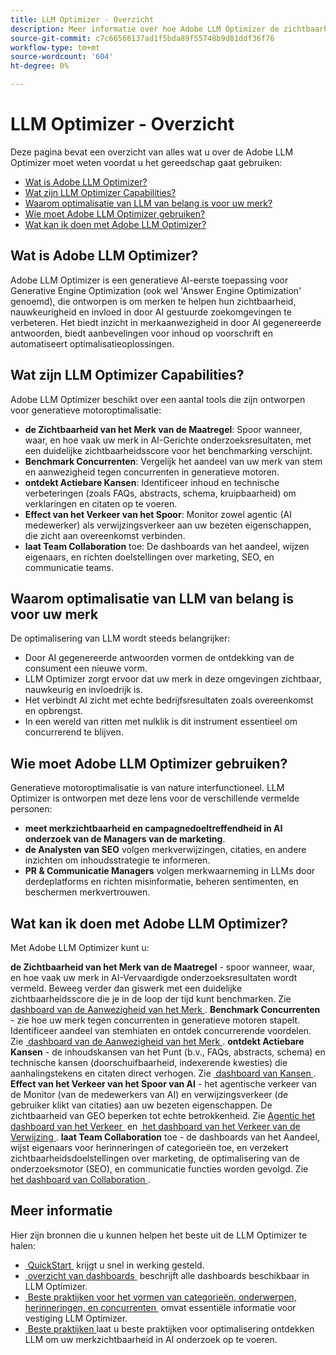 ```yaml
---
title: LLM Optimizer - Overzicht
description: Meer informatie over hoe Adobe LLM Optimizer de zichtbaarheid van merken verhoogt in zoekopdrachten die door AI worden gestuurd. Houd opmerkingen, citaten en inzichten bij. Optimaliseren vandaag voor betere betrokkenheid en invloed.
source-git-commit: c7c66566137ad1f5bda89f55748b9d81ddf36f76
workflow-type: tm+mt
source-wordcount: '604'
ht-degree: 0%

---
```



# LLM Optimizer - Overzicht

Deze pagina bevat een overzicht van alles wat u over de Adobe LLM Optimizer moet weten voordat u het gereedschap gaat gebruiken:

* [Wat is Adobe LLM Optimizer?](#what-is-adobe-llm-optimizer)
* [Wat zijn LLM Optimizer Capabilities?](#what-are-llm-optimizer-capabilities)
* [Waarom optimalisatie van LLM van belang is voor uw merk?](#why-llm-optimization-matters-for-your-brand)
* [Wie moet Adobe LLM Optimizer gebruiken?](#who-should-use-adobe-llm-optimizer)
* [Wat kan ik doen met Adobe LLM Optimizer?](#what-can-i-do-with-adobe-llm-optimizer)

## Wat is Adobe LLM Optimizer?

Adobe LLM Optimizer is een generatieve AI-eerste toepassing voor Generative Engine Optimization (ook wel &#39;Answer Engine Optimization&#39; genoemd), die ontworpen is om merken te helpen hun zichtbaarheid, nauwkeurigheid en invloed in door AI gestuurde zoekomgevingen te verbeteren. Het biedt inzicht in merkaanwezigheid in door AI gegenereerde antwoorden, biedt aanbevelingen voor inhoud op voorschrift en automatiseert optimalisatieoplossingen.

## Wat zijn LLM Optimizer Capabilities?

Adobe LLM Optimizer beschikt over een aantal tools die zijn ontworpen voor generatieve motoroptimalisatie:

* **de Zichtbaarheid van het Merk van de Maatregel**: Spoor wanneer, waar, en hoe vaak uw merk in AI-Gerichte onderzoeksresultaten, met een duidelijke zichtbaarheidsscore voor het benchmarking verschijnt.
* **Benchmark Concurrenten**: Vergelijk het aandeel van uw merk van stem en aanwezigheid tegen concurrenten in generatieve motoren.
* **ontdekt Actiebare Kansen**: Identificeer inhoud en technische verbeteringen (zoals FAQs, abstracts, schema, kruipbaarheid) om verklaringen en citaten op te voeren.
* **Effect van het Verkeer van het Spoor**: Monitor zowel agentic (AI medewerker) als verwijzingsverkeer aan uw bezeten eigenschappen, die zicht aan overeenkomst verbinden.
* **laat Team Collaboration** toe: De dashboards van het aandeel, wijzen eigenaars, en richten doelstellingen over marketing, SEO, en communicatie teams.

## Waarom optimalisatie van LLM van belang is voor uw merk

De optimalisering van LLM wordt steeds belangrijker:

* Door AI gegenereerde antwoorden vormen de ontdekking van de consument een nieuwe vorm.
* LLM Optimizer zorgt ervoor dat uw merk in deze omgevingen zichtbaar, nauwkeurig en invloedrijk is.
* Het verbindt AI zicht met echte bedrijfsresultaten zoals overeenkomst en opbrengst.
* In een wereld van ritten met nulklik is dit instrument essentieel om concurrerend te blijven.

## Wie moet Adobe LLM Optimizer gebruiken?

Generatieve motoroptimalisatie is van nature interfunctioneel. LLM Optimizer is ontworpen met deze lens voor de verschillende vermelde personen:

* **meet merkzichtbaarheid en campagnedoeltreffendheid in AI onderzoek van de Managers van de marketing**.
* **de Analysten van SEO** volgen merkverwijzingen, citaties, en andere inzichten om inhoudsstrategie te informeren.
* **PR &amp; Communicatie Managers** volgen merkwaarneming in LLMs door derdeplatforms en richten misinformatie, beheren sentimenten, en beschermen merkvertrouwen.

## Wat kan ik doen met Adobe LLM Optimizer?

Met Adobe LLM Optimizer kunt u:

**de Zichtbaarheid van het Merk van de Maatregel** - spoor wanneer, waar, en hoe vaak uw merk in AI-Vervaardigde onderzoeksresultaten wordt vermeld. Beweeg verder dan giswerk met een duidelijke zichtbaarheidsscore die je in de loop der tijd kunt benchmarken. Zie [&#x200B; dashboard van de Aanwezigheid van het Merk &#x200B;](/help/dashboards/brand-presence.md).
**Benchmark Concurrenten** - zie hoe uw merk tegen concurrenten in generatieve motoren stapelt. Identificeer aandeel van stemhiaten en ontdek concurrerende voordelen. Zie [&#x200B; dashboard van de Aanwezigheid van het Merk &#x200B;](/help/dashboards/brand-presence.md).
**ontdekt Actiebare Kansen** - de inhoudskansen van het Punt (b.v., FAQs, abstracts, schema) en technische kansen (doorschuifbaarheid, indexerende kwesties) die aanhalingstekens en citaten direct verhogen. Zie [&#x200B; dashboard van Kansen &#x200B;](/help/dashboards/opportunities.md).
**Effect van het Verkeer van het Spoor van AI** - het agentische verkeer van de Monitor (van de medewerkers van AI) en verwijzingsverkeer (de gebruiker klikt van citaties) aan uw bezeten eigenschappen. De zichtbaarheid van GEO beperken tot echte betrokkenheid. Zie [&#x200B; Agentic het dashboard van het Verkeer &#x200B;](/help/dashboards/agentic-traffic.md) en [&#x200B; het dashboard van het Verkeer van de Verwijzing &#x200B;](/help/dashboards/referral-traffic.md).
**laat Team Collaboration** toe - de dashboards van het Aandeel, wijst eigenaars voor herinneringen of categorieën toe, en verzekert zichtbaarheidsdoelstellingen over marketing, de optimalisering van de onderzoeksmotor (SEO), en communicatie functies worden gevolgd. Zie [&#x200B; het dashboard van Collaboration &#x200B;](/help/dashboards/collaboration.md).

## Meer informatie

Hier zijn bronnen die u kunnen helpen het beste uit de LLM Optimizer te halen:

* [&#x200B; QuickStart &#x200B;](/help/overview/quick-start.md) krijgt u snel in werking gesteld.
* [&#x200B; overzicht van dashboards &#x200B;](/help/dashboards/dashboards-overview.md) beschrijft alle dashboards beschikbaar in LLM Optimizer.
* [&#x200B; Beste praktijken voor het vormen van categorieën, onderwerpen, herinneringen, en concurrenten &#x200B;](/help/overview/best-practices-topics-prompts.md) omvat essentiële informatie voor vestiging LLM Optimizer.
* [&#x200B; Beste praktijken &#x200B;](/help/tutorials/best-practices.md) laat u beste praktijken voor optimalisering ontdekken LLM om uw merkzichtbaarheid in AI onderzoek op te voeren.






